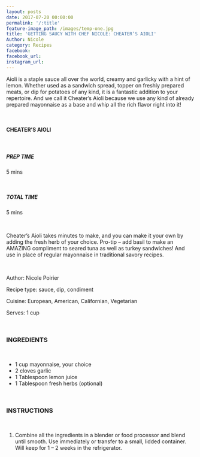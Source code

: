 ```yaml
---
layout: posts
date: 2017-07-20 00:00:00
permalink: '/:title'
feature-image_path: /images/temp-one.jpg
title: 'GETTING SAUCY WITH CHEF NICOLE: CHEATER’S AIOLI'
Author: Nicole
category: Recipes
facebook:
facebook_url:
instagram_url:
---
```


Aioli is a staple sauce all over the world, creamy and garlicky with a hint of lemon. Whether used as a sandwich spread, topper on freshly prepared meats, or dip for potatoes of any kind, it is a fantastic addition to your repertoire. And we call it Cheater’s Aioli because we use any kind of already prepared mayonnaise as a base and whip all the rich flavor right into it!

 

#### CHEATER’S AIOLI

 

##### PREP TIME

5 mins

 

##### TOTAL TIME

5 mins

 

Cheater’s Aioli takes minutes to make, and you can make it your own by adding the fresh herb of your choice. Pro-tip – add basil to make an AMAZING compliment to seared tuna as well as turkey sandwiches! And use in place of regular mayonnaise in traditional savory recipes.

 

Author: Nicole Poirier

Recipe type: sauce, dip, condiment

Cuisine: European, American, Californian, Vegetarian

Serves: 1 cup

 

### INGREDIENTS

 

* 1 cup mayonnaise, your choice
* 2 cloves garlic
* 1 Tablespoon lemon juice
* 1 Tablespoon fresh herbs (optional)

 

### INSTRUCTIONS

 

1. Combine all the ingredients in a blender or food processor and blend until smooth. Use immediately or transfer to a small, lidded container. Will keep for 1 – 2 weeks in the refrigerator.